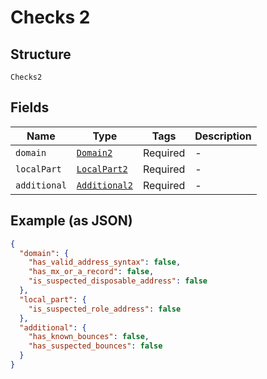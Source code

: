 
# Checks 2

## Structure

`Checks2`

## Fields

| Name | Type | Tags | Description |
|  --- | --- | --- | --- |
| `domain` | [`Domain2`](../../doc/models/domain-2.md) | Required | - |
| `localPart` | [`LocalPart2`](../../doc/models/local-part-2.md) | Required | - |
| `additional` | [`Additional2`](../../doc/models/additional-2.md) | Required | - |

## Example (as JSON)

```json
{
  "domain": {
    "has_valid_address_syntax": false,
    "has_mx_or_a_record": false,
    "is_suspected_disposable_address": false
  },
  "local_part": {
    "is_suspected_role_address": false
  },
  "additional": {
    "has_known_bounces": false,
    "has_suspected_bounces": false
  }
}
```


